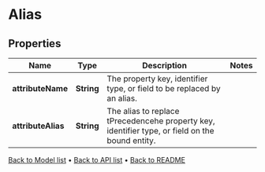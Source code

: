 

# Alias


## Properties

| Name | Type | Description | Notes |
|------------ | ------------- | ------------- | -------------|
|**attributeName** | **String** | The property key, identifier type, or field to be replaced by an alias. |  |
|**attributeAlias** | **String** | The alias to replace tPrecedencehe property key, identifier type, or field on the bound entity. |  |



[Back to Model list](../README.md#documentation-for-models) &#8226; [Back to API list](../README.md#documentation-for-api-endpoints) &#8226; [Back to README](../README.md)


